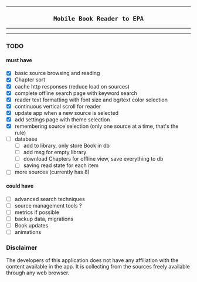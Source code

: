  
---------------

<h3 align="center"><samp>Mobile Book Reader to EPA</samp></h3>

--------------- 
----------------

### TODO

#### must have

- [x] basic source browsing and reading
- [x] Chapter sort
- [x] cache http responses (reduce load on sources)
- [x] complete offline search page with keyword search
- [x] reader text formatting with font size and bg/text color selection
- [x] continuous vertical scroll for reader
- [x] update app when a new source is selected
- [x] add settings page with theme selection
- [x] remembering source selection (only one source at a time, that's the rule)
- [ ] database
    - [ ] add to library, only store Book in db
    - [ ] add msg for empty library
    - [ ] download Chapters for offline view, save everything to db
    - [ ] saving read state for each item
- [ ] more sources (currently has 8)

#### could have

- [ ] advanced search techniques
- [ ] source management tools ?
- [ ] metrics if possible
- [ ] backup data, migrations
- [ ] Book updates
- [ ] animations

### Disclaimer

The developers of this application does not have any affiliation with the content available 
in the app. It is collecting from the sources freely available through any web browser.
